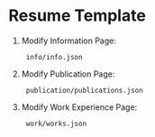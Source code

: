 # Resume Template

1. Modify Information Page:

        info/info.json 
        
2. Modify Publication Page:

        publication/publications.json
        
3. Modify Work Experience Page:

        work/works.json
        
        